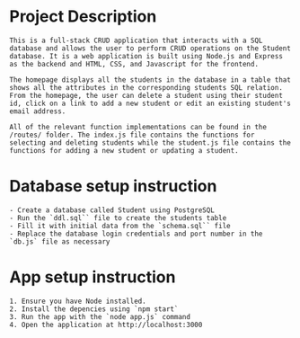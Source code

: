 # Project Description 

    This is a full-stack CRUD application that interacts with a SQL database and allows the user to perform CRUD operations on the Student database. It is a web application is built using Node.js and Express as the backend and HTML, CSS, and Javascript for the frontend. 

    The homepage displays all the students in the database in a table that shows all the attributes in the corresponding students SQL relation. 
    From the homepage, the user can delete a student using their student id, click on a link to add a new student or edit an existing student's email address. 

    All of the relevant function implementations can be found in the /routes/ folder. The index.js file contains the functions for selecting and deleting students while the student.js file contains the functions for adding a new student or updating a student. 

# Database setup instruction 
    - Create a database called Student using PostgreSQL
    - Run the `ddl.sql`` file to create the students table
    - Fill it with initial data from the `schema.sql`` file 
    - Replace the database login credentials and port number in the `db.js` file as necessary
    
# App setup instruction 
    1. Ensure you have Node installed.
    2. Install the depencies using `npm start`
    3. Run the app with the `node app.js` command
    4. Open the application at http://localhost:3000 






